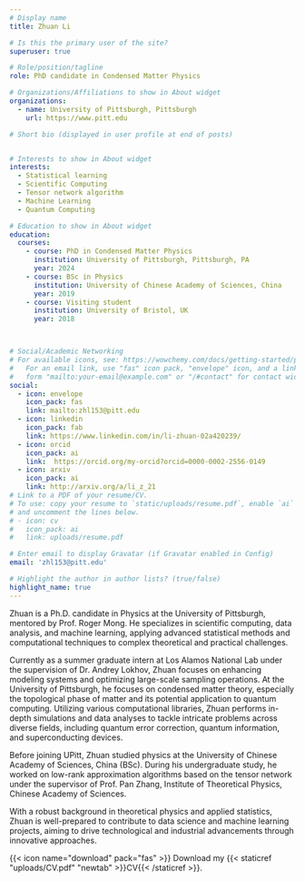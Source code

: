 ```yaml
---
# Display name
title: Zhuan Li

# Is this the primary user of the site?
superuser: true

# Role/position/tagline
role: PhD candidate in Condensed Matter Physics

# Organizations/Affiliations to show in About widget
organizations:
  - name: University of Pittsburgh, Pittsburgh
    url: https://www.pitt.edu

# Short bio (displayed in user profile at end of posts)


# Interests to show in About widget
interests:
  - Statistical learning
  - Scientific Computing
  - Tensor network algorithm
  - Machine Learning
  - Quantum Computing

# Education to show in About widget
education:
  courses:
    - course: PhD in Condensed Matter Physics
      institution: University of Pittsburgh, Pittsburgh, PA
      year: 2024
    - course: BSc in Physics
      institution: University of Chinese Academy of Sciences, China
      year: 2019
    - course: Visiting student
      institution: University of Bristol, UK
      year: 2018



# Social/Academic Networking
# For available icons, see: https://wowchemy.com/docs/getting-started/page-builder/#icons
#   For an email link, use "fas" icon pack, "envelope" icon, and a link in the
#   form "mailto:your-email@example.com" or "/#contact" for contact widget.
social:
  - icon: envelope
    icon_pack: fas
    link: mailto:zhl153@pitt.edu
  - icon: linkedin
    icon_pack: fab
    link: https://www.linkedin.com/in/li-zhuan-02a420239/
  - icon: orcid
    icon_pack: ai
    link:  https://orcid.org/my-orcid?orcid=0000-0002-2556-0149
  - icon: arxiv
    icon_pack: ai
    link: http://arxiv.org/a/li_z_21
# Link to a PDF of your resume/CV.
# To use: copy your resume to `static/uploads/resume.pdf`, enable `ai` icons in `params.toml`,
# and uncomment the lines below.
# - icon: cv
#   icon_pack: ai
#   link: uploads/resume.pdf

# Enter email to display Gravatar (if Gravatar enabled in Config)
email: 'zhl153@pitt.edu'

# Highlight the author in author lists? (true/false)
highlight_name: true
---
```

Zhuan is a Ph.D. candidate in Physics at the University of Pittsburgh, mentored by Prof. Roger Mong. He specializes in scientific computing, data analysis, and machine learning, applying advanced statistical methods and computational techniques to complex theoretical and practical challenges.

Currently as a summer graduate intern at Los Alamos National Lab under the supervision of Dr. Andrey Lokhov, Zhuan focuses on enhancing modeling systems and optimizing large-scale sampling operations. At the University of Pittsburgh, he focuses on condensed matter theory, especially the topological phase of matter and its potential application to quantum computing. Utilizing various computational libraries, Zhuan performs in-depth simulations and data analyses to tackle intricate problems across diverse fields, including quantum error correction, quantum information, and superconducting devices.

Before joining UPitt, Zhuan studied physics at the University of Chinese Academy of Sciences, China (BSc). During his undergraduate study, he worked on low-rank approximation algorithms based on the tensor network under the supervisor of Prof. Pan Zhang, Institute of Theoretical Physics, Chinese Academy of Sciences.

With a robust background in theoretical physics and applied statistics, Zhuan is well-prepared to contribute to data science and machine learning projects, aiming to drive technological and industrial advancements through innovative approaches.


{{< icon name="download" pack="fas" >}} Download my {{< staticref "uploads/CV.pdf" "newtab" >}}CV{{< /staticref >}}.
